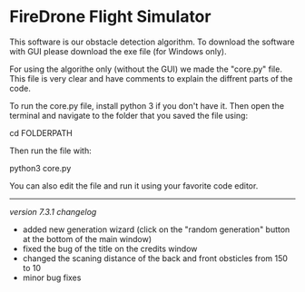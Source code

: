 # FireDrone Flight Simulator
This software is our obstacle detection algorithm.
To download the software with GUI please download the exe file (for Windows only).

For using the algorithe only (without the GUI) we made the "core.py" file.
This file is very clear and have comments to explain the diffrent parts of the code.

To run the core.py file, install python 3 if you don't have it.
Then open the terminal and navigate to the folder that you saved the file using:

cd FOLDERPATH

Then run the file with:

python3 core.py

You can also edit the file and run it using your favorite code editor.

-----------------------------------------------------------------------------
*version 7.3.1 changelog*

 - added new generation wizard (click on the "random generation" button at the bottom of the main window)
 - fixed the bug of the title on the credits window
 - changed the scaning distance of the back and front obsticles from 150 to 10
 - minor bug fixes
